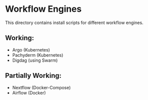 # Workflow Engines

This directory contains install scripts for different workflow engines. 

## Working:
- Argo (Kubernetes)
- Pachyderm (Kubernetes)
- Digdag (using Swarm)

## Partially Working:
- Nextflow (Docker-Compose)
- Airflow (Docker)